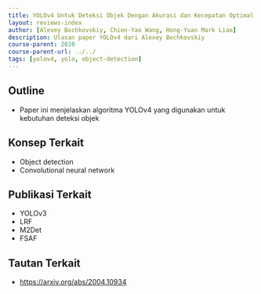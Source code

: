 ```yaml
---
title: YOLOv4 Untuk Deteksi Objek Dengan Akurasi dan Kecepatan Optimal
layout: reviews-index
author: [Alexey Bochkovskiy, Chien-Yao Wang, Hong-Yuan Mark Liao]
description: Ulasan paper YOLOv4 dari Alexey Bochkovskiy
course-parent: 2020
course-parent-url: ../../
tags: [yolov4, yolo, object-detection]
---
```


## Outline
- Paper ini menjelaskan algoritma YOLOv4 yang digunakan untuk kebutuhan deteksi objek

## Konsep Terkait
- Object detection
- Convolutional neural network

## Publikasi Terkait
- YOLOv3
- LRF
- M2Det
- FSAF

## Tautan Terkait
- https://arxiv.org/abs/2004.10934
